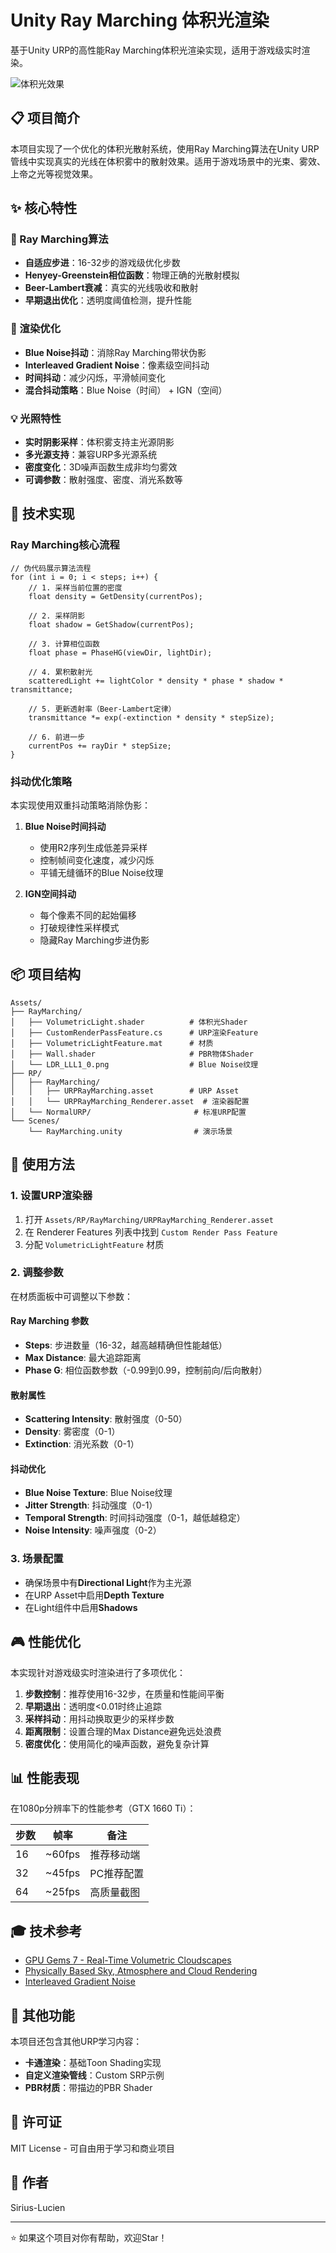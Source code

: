 # Unity Ray Marching 体积光渲染

基于Unity URP的高性能Ray Marching体积光渲染实现，适用于游戏级实时渲染。

![体积光效果](Assets/RayMarching/VolumetricLightDemo.png)

## 📋 项目简介

本项目实现了一个优化的体积光散射系统，使用Ray Marching算法在Unity URP管线中实现真实的光线在体积雾中的散射效果。适用于游戏场景中的光束、雾效、上帝之光等视觉效果。

## ✨ 核心特性

### 🎯 Ray Marching算法
- **自适应步进**：16-32步的游戏级优化步数
- **Henyey-Greenstein相位函数**：物理正确的光散射模拟
- **Beer-Lambert衰减**：真实的光线吸收和散射
- **早期退出优化**：透明度阈值检测，提升性能

### 🎨 渲染优化
- **Blue Noise抖动**：消除Ray Marching带状伪影
- **Interleaved Gradient Noise**：像素级空间抖动
- **时间抖动**：减少闪烁，平滑帧间变化
- **混合抖动策略**：Blue Noise（时间） + IGN（空间）

### 💡 光照特性
- **实时阴影采样**：体积雾支持主光源阴影
- **多光源支持**：兼容URP多光源系统
- **密度变化**：3D噪声函数生成非均匀雾效
- **可调参数**：散射强度、密度、消光系数等

## 🔧 技术实现

### Ray Marching核心流程

```hlsl
// 伪代码展示算法流程
for (int i = 0; i < steps; i++) {
    // 1. 采样当前位置的密度
    float density = GetDensity(currentPos);
    
    // 2. 采样阴影
    float shadow = GetShadow(currentPos);
    
    // 3. 计算相位函数
    float phase = PhaseHG(viewDir, lightDir);
    
    // 4. 累积散射光
    scatteredLight += lightColor * density * phase * shadow * transmittance;
    
    // 5. 更新透射率（Beer-Lambert定律）
    transmittance *= exp(-extinction * density * stepSize);
    
    // 6. 前进一步
    currentPos += rayDir * stepSize;
}
```

### 抖动优化策略

本实现使用双重抖动策略消除伪影：

1. **Blue Noise时间抖动**
   - 使用R2序列生成低差异采样
   - 控制帧间变化速度，减少闪烁
   - 平铺无缝循环的Blue Noise纹理

2. **IGN空间抖动**
   - 每个像素不同的起始偏移
   - 打破规律性采样模式
   - 隐藏Ray Marching步进伪影

## 📦 项目结构

```
Assets/
├── RayMarching/
│   ├── VolumetricLight.shader          # 体积光Shader
│   ├── CustomRenderPassFeature.cs      # URP渲染Feature
│   ├── VolumetricLightFeature.mat      # 材质
│   ├── Wall.shader                     # PBR物体Shader
│   └── LDR_LLL1_0.png                  # Blue Noise纹理
├── RP/
│   ├── RayMarching/
│   │   ├── URPRayMarching.asset        # URP Asset
│   │   └── URPRayMarching_Renderer.asset  # 渲染器配置
│   └── NormalURP/                       # 标准URP配置
└── Scenes/
    └── RayMarching.unity                # 演示场景
```

## 🚀 使用方法

### 1. 设置URP渲染器

1. 打开 `Assets/RP/RayMarching/URPRayMarching_Renderer.asset`
2. 在 Renderer Features 列表中找到 `Custom Render Pass Feature`
3. 分配 `VolumetricLightFeature` 材质

### 2. 调整参数

在材质面板中可调整以下参数：

#### Ray Marching 参数
- **Steps**: 步进数量（16-32，越高越精确但性能越低）
- **Max Distance**: 最大追踪距离
- **Phase G**: 相位函数参数（-0.99到0.99，控制前向/后向散射）

#### 散射属性
- **Scattering Intensity**: 散射强度（0-50）
- **Density**: 雾密度（0-1）
- **Extinction**: 消光系数（0-1）

#### 抖动优化
- **Blue Noise Texture**: Blue Noise纹理
- **Jitter Strength**: 抖动强度（0-1）
- **Temporal Strength**: 时间抖动强度（0-1，越低越稳定）
- **Noise Intensity**: 噪声强度（0-2）

### 3. 场景配置

- 确保场景中有**Directional Light**作为主光源
- 在URP Asset中启用**Depth Texture**
- 在Light组件中启用**Shadows**

## 🎮 性能优化

本实现针对游戏级实时渲染进行了多项优化：

1. **步数控制**：推荐使用16-32步，在质量和性能间平衡
2. **早期退出**：透明度<0.01时终止追踪
3. **采样抖动**：用抖动换取更少的采样步数
4. **距离限制**：设置合理的Max Distance避免远处浪费
5. **密度优化**：使用简化的噪声函数，避免复杂计算

## 📊 性能表现

在1080p分辨率下的性能参考（GTX 1660 Ti）：

| 步数 | 帧率 | 备注 |
|------|------|------|
| 16   | ~60fps | 推荐移动端 |
| 32   | ~45fps | PC推荐配置 |
| 64   | ~25fps | 高质量截图 |

## 🎓 技术参考

- [GPU Gems 7 - Real-Time Volumetric Cloudscapes](https://www.guerrilla-games.com/read/nubis-realtime-volumetric-cloudscapes)
- [Physically Based Sky, Atmosphere and Cloud Rendering](https://sebh.github.io/publications/egsr2020.pdf)
- [Interleaved Gradient Noise](http://www.iryoku.com/next-generation-post-processing-in-call-of-duty-advanced-warfare)

## 📝 其他功能

本项目还包含其他URP学习内容：

- **卡通渲染**：基础Toon Shading实现
- **自定义渲染管线**：Custom SRP示例
- **PBR材质**：带描边的PBR Shader

## 📄 许可证

MIT License - 可自由用于学习和商业项目

## 👤 作者

Sirius-Lucien

---

⭐ 如果这个项目对你有帮助，欢迎Star！
